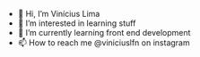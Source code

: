 - 👋 Hi, I’m Vinícius Lima  
- 👀 I’m interested in learning stuff
- 🌱 I’m currently learning front end development
- 📫 How to reach me @viniciuslfn on instagram

<!---
viniciuslimaf/viniciuslimaf is a ✨ special ✨ repository because its `README.md` (this file) appears on your GitHub profile.
You can click the Preview link to take a look at your changes.
--->
